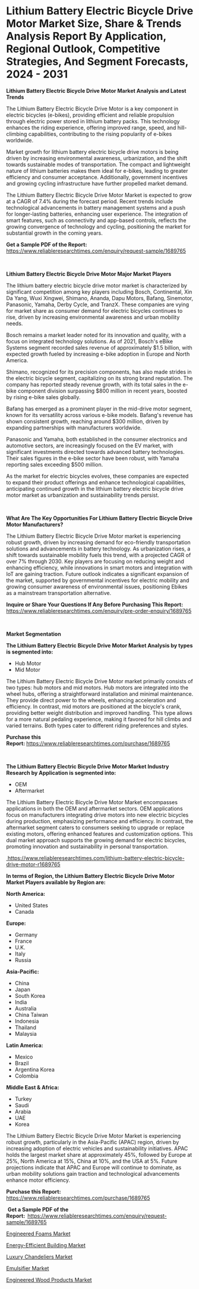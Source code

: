 <p><h1>Lithium Battery Electric Bicycle Drive Motor Market Size, Share & Trends Analysis Report By Application, Regional Outlook, Competitive Strategies, And Segment Forecasts, 2024 - 2031</h1></p><p><strong>Lithium Battery Electric Bicycle Drive Motor Market Analysis and Latest Trends</strong></p>
<p><p>The Lithium Battery Electric Bicycle Drive Motor is a key component in electric bicycles (e-bikes), providing efficient and reliable propulsion through electric power stored in lithium battery packs. This technology enhances the riding experience, offering improved range, speed, and hill-climbing capabilities, contributing to the rising popularity of e-bikes worldwide.</p><p>Market growth for lithium battery electric bicycle drive motors is being driven by increasing environmental awareness, urbanization, and the shift towards sustainable modes of transportation. The compact and lightweight nature of lithium batteries makes them ideal for e-bikes, leading to greater efficiency and consumer acceptance. Additionally, government incentives and growing cycling infrastructure have further propelled market demand.</p><p>The Lithium Battery Electric Bicycle Drive Motor Market is expected to grow at a CAGR of 7.4% during the forecast period. Recent trends include technological advancements in battery management systems and a push for longer-lasting batteries, enhancing user experience. The integration of smart features, such as connectivity and app-based controls, reflects the growing convergence of technology and cycling, positioning the market for substantial growth in the coming years.</p></p>
<p><strong>Get a Sample PDF of the Report:&nbsp;</strong> <a href="https://www.reliableresearchtimes.com/enquiry/request-sample/1689765?utm_campaign=1602&utm_medium=2&utm_source=Github&utm_content=ia&utm_term=17102024&utm_id=lithium-battery-electric-bicycle-drive-motor">https://www.reliableresearchtimes.com/enquiry/request-sample/1689765</a></p>
<p>&nbsp;</p>
<p><strong>Lithium Battery Electric Bicycle Drive Motor Major Market Players</strong></p>
<p><p>The lithium battery electric bicycle drive motor market is characterized by significant competition among key players including Bosch, Continental, Xin Da Yang, Wuxi Xingwei, Shimano, Ananda, Dapu Motors, Bafang, Sinemotor, Panasonic, Yamaha, Derby Cycle, and TranzX. These companies are vying for market share as consumer demand for electric bicycles continues to rise, driven by increasing environmental awareness and urban mobility needs.</p><p>Bosch remains a market leader noted for its innovation and quality, with a focus on integrated technology solutions. As of 2021, Bosch's eBike Systems segment recorded sales revenue of approximately $1.5 billion, with expected growth fueled by increasing e-bike adoption in Europe and North America.</p><p>Shimano, recognized for its precision components, has also made strides in the electric bicycle segment, capitalizing on its strong brand reputation. The company has reported steady revenue growth, with its total sales in the e-bike component division surpassing $800 million in recent years, boosted by rising e-bike sales globally.</p><p>Bafang has emerged as a prominent player in the mid-drive motor segment, known for its versatility across various e-bike models. Bafang's revenue has shown consistent growth, reaching around $300 million, driven by expanding partnerships with manufacturers worldwide.</p><p>Panasonic and Yamaha, both established in the consumer electronics and automotive sectors, are increasingly focused on the EV market, with significant investments directed towards advanced battery technologies. Their sales figures in the e-bike sector have been robust, with Yamaha reporting sales exceeding $500 million.</p><p>As the market for electric bicycles evolves, these companies are expected to expand their product offerings and enhance technological capabilities, anticipating continued growth in the lithium battery electric bicycle drive motor market as urbanization and sustainability trends persist.</p></p>
<p>&nbsp;</p>
<p><strong>What Are The Key Opportunities For Lithium Battery Electric Bicycle Drive Motor Manufacturers?</strong></p>
<p><p>The Lithium Battery Electric Bicycle Drive Motor market is experiencing robust growth, driven by increasing demand for eco-friendly transportation solutions and advancements in battery technology. As urbanization rises, a shift towards sustainable mobility fuels this trend, with a projected CAGR of over 7% through 2030. Key players are focusing on reducing weight and enhancing efficiency, while innovations in smart motors and integration with IoT are gaining traction. Future outlook indicates a significant expansion of the market, supported by governmental incentives for electric mobility and growing consumer awareness of environmental issues, positioning Ebikes as a mainstream transportation alternative.</p></p>
<p><strong>Inquire or Share Your Questions If Any Before Purchasing This Report:</strong> <a href="https://www.reliableresearchtimes.com/enquiry/pre-order-enquiry/1689765?utm_campaign=1602&utm_medium=2&utm_source=Github&utm_content=ia&utm_term=17102024&utm_id=lithium-battery-electric-bicycle-drive-motor">https://www.reliableresearchtimes.com/enquiry/pre-order-enquiry/1689765</a></p>
<p>&nbsp;</p>
<p><strong>Market Segmentation</strong></p>
<p><strong>The Lithium Battery Electric Bicycle Drive Motor Market Analysis by types is segmented into:</strong></p>
<p><ul><li>Hub Motor</li><li>Mid Motor</li></ul></p>
<p><p>The Lithium Battery Electric Bicycle Drive Motor market primarily consists of two types: hub motors and mid motors. Hub motors are integrated into the wheel hubs, offering a straightforward installation and minimal maintenance. They provide direct power to the wheels, enhancing acceleration and efficiency. In contrast, mid motors are positioned at the bicycle's crank, providing better weight distribution and improved handling. This type allows for a more natural pedaling experience, making it favored for hill climbs and varied terrains. Both types cater to different riding preferences and styles.</p></p>
<p><strong>Purchase this Report:&nbsp;</strong><a href="https://www.reliableresearchtimes.com/purchase/1689765?utm_campaign=1602&utm_medium=2&utm_source=Github&utm_content=ia&utm_term=17102024&utm_id=lithium-battery-electric-bicycle-drive-motor">https://www.reliableresearchtimes.com/purchase/1689765</a></p>
<p>&nbsp;</p>
<p><strong>The Lithium Battery Electric Bicycle Drive Motor Market Industry Research by Application is segmented into:</strong></p>
<p><ul><li>OEM</li><li>Aftermarket</li></ul></p>
<p><p>The Lithium Battery Electric Bicycle Drive Motor Market encompasses applications in both the OEM and aftermarket sectors. OEM applications focus on manufacturers integrating drive motors into new electric bicycles during production, emphasizing performance and efficiency. In contrast, the aftermarket segment caters to consumers seeking to upgrade or replace existing motors, offering enhanced features and customization options. This dual market approach supports the growing demand for electric bicycles, promoting innovation and sustainability in personal transportation.</p></p>
<p><a href="https://www.reliableresearchtimes.com/lithium-battery-electric-bicycle-drive-motor-r1689765?utm_campaign=1602&utm_medium=2&utm_source=Github&utm_content=ia&utm_term=17102024&utm_id=lithium-battery-electric-bicycle-drive-motor">&nbsp;https://www.reliableresearchtimes.com/lithium-battery-electric-bicycle-drive-motor-r1689765</a></p>
<p><strong>In terms of Region, the Lithium Battery Electric Bicycle Drive Motor Market Players available by Region are:</strong></p>
<p>
    <p> <strong> North America: </strong>
        <ul>
            <li>United States</li>
            <li>Canada</li>
        </ul>
        </p> 
    <p> <strong> Europe: </strong>
        <ul>
            <li>Germany</li>
            <li>France</li>
            <li>U.K.</li>
            <li>Italy</li>
            <li>Russia</li>
        </ul>
        </p> 
    <p> <strong> Asia-Pacific: </strong>
        <ul>
            <li>China</li>
            <li>Japan</li>
            <li>South Korea</li>
            <li>India</li>
            <li>Australia</li>
            <li>China Taiwan</li>
            <li>Indonesia</li>
            <li>Thailand</li>
            <li>Malaysia</li>
        </ul>
        </p> 
    <p> <strong> Latin America: </strong>
        <ul>
            <li>Mexico</li>
            <li>Brazil</li>
            <li>Argentina Korea</li>
            <li>Colombia</li>
        </ul>
        </p> 
    <p> <strong> Middle East & Africa: </strong>
        <ul>
            <li>Turkey</li>
            <li>Saudi</li>
            <li>Arabia</li>
            <li>UAE</li>
            <li>Korea</li>
        </ul>
    </p>
    </p>
<p><p>The Lithium Battery Electric Bicycle Drive Motor Market is experiencing robust growth, particularly in the Asia-Pacific (APAC) region, driven by increasing adoption of electric vehicles and sustainability initiatives. APAC holds the largest market share at approximately 45%, followed by Europe at 25%, North America at 15%, China at 10%, and the USA at 5%. Future projections indicate that APAC and Europe will continue to dominate, as urban mobility solutions gain traction and technological advancements enhance motor efficiency.</p></p>
<p><strong>Purchase this Report: </strong><a href="https://www.reliableresearchtimes.com/purchase/1689765?utm_campaign=1602&utm_medium=2&utm_source=Github&utm_content=ia&utm_term=17102024&utm_id=lithium-battery-electric-bicycle-drive-motor">https://www.reliableresearchtimes.com/purchase/1689765</a></p>
<p>&nbsp;<strong>Get a Sample PDF of the Report:&nbsp;&nbsp;</strong><a href="https://www.reliableresearchtimes.com/enquiry/request-sample/1689765?utm_campaign=1602&utm_medium=2&utm_source=Github&utm_content=ia&utm_term=17102024&utm_id=lithium-battery-electric-bicycle-drive-motor">https://www.reliableresearchtimes.com/enquiry/request-sample/1689765</a></p>
<p><strong></strong></p>
<p><p><a href="https://www.linkedin.com/pulse/engineered-foams-market-growth-outlook-from-2024-2031-fvtae?utm_campaign=1602&utm_medium=2&utm_source=Github&utm_content=ia&utm_term=17102024&utm_id=lithium-battery-electric-bicycle-drive-motor">Engineered Foams Market</a></p><p><a href="https://www.linkedin.com/pulse/energy-efficient-building-market-segmentation-geographical-regions-ifohe?utm_campaign=1602&utm_medium=2&utm_source=Github&utm_content=ia&utm_term=17102024&utm_id=lithium-battery-electric-bicycle-drive-motor">Energy-Efficient Building Market</a></p><p><a href="https://www.linkedin.com/pulse/future-trends-global-luxury-chandeliers-market-insights-analysis-knuce?utm_campaign=1602&utm_medium=2&utm_source=Github&utm_content=ia&utm_term=17102024&utm_id=lithium-battery-electric-bicycle-drive-motor">Luxury Chandeliers Market</a></p><p><a href="https://www.linkedin.com/pulse/emulsifier-mosaic-piecing-together-global-market-dynamics-2024-2031-wmc7e?utm_campaign=1602&utm_medium=2&utm_source=Github&utm_content=ia&utm_term=17102024&utm_id=lithium-battery-electric-bicycle-drive-motor">Emulsifier Market</a></p><p><a href="https://www.linkedin.com/pulse/mapping-engineered-wood-products-market-trends-challenges-2ib3e?utm_campaign=1602&utm_medium=2&utm_source=Github&utm_content=ia&utm_term=17102024&utm_id=lithium-battery-electric-bicycle-drive-motor">Engineered Wood Products Market</a></p></p>
